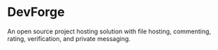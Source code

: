 # DevForge
An open source project hosting solution with file hosting, commenting, rating, verification, and private messaging.
